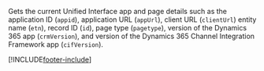 Gets the current Unified Interface app and page details such as the application ID (`appid`), application URL (`appUrl`), client URL (`clientUrl`) entity name (`etn`), record ID (`id`), page type (`pagetype`), version of the Dynamics 365 app (`crmVersion`), and version of the Dynamics 365 Channel Integration Framework app (`cifVersion`).

[!INCLUDE[footer-include](../../../../../../includes/footer-banner.md)]